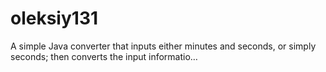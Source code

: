 # oleksiy131
A simple Java converter that inputs either minutes and seconds, or simply seconds; then converts the input informatio…
